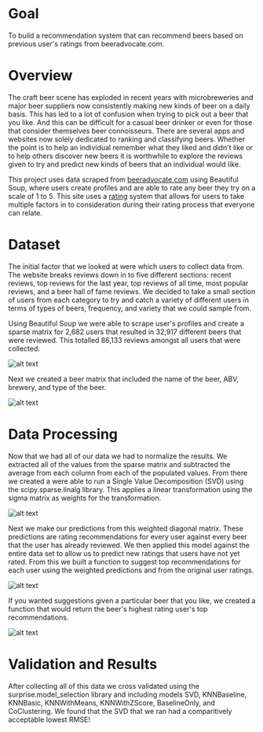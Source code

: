 # Goal
To build a recommendation system that can recommend beers based on previous user's ratings from beeradvocate.com.

# Overview
The craft beer scene has exploded in recent years with microbreweries and major beer suppliers now consistently making 
new kinds of beer on a daily basis. This has led to a lot of confusion when trying to pick out a beer that you like. And
this can be difficult for a casual beer drinker or even for those that consider themselves beer connoisseurs. There are
several apps and websites now solely dedicated to ranking and classifying beers. Whether the point is to help an individual
remember what they liked and didn't like or to help others discover new beers it is worthwhile to explore the reviews given
to try and predict new kinds of beers that an individual would like.

This project uses data scraped from [beeradvocate.com](https://www.beeradvocate.com/) using Beautiful Soup, where users
create profiles and are able to rate any beer they try on a scale of 1 to 5. This site uses a [rating](https://www.beeradvocate.com/community/threads/how-to-review-a-beer.241156/)
system that allows for users to take multiple factors in to consideration during their rating process that everyone can
relate.

# Dataset
The initial factor that we looked at were which users to collect data from. The website breaks reviews down in to five different
sections: recent reviews, top reviews for the last year, top reviews of all time, most popular reviews, and a beer hall of 
fame reviews. We decided to take a small section of users from each category to try and catch a variety of different users
in terms of types of beers, frequency, and variety that we could sample from.

Using Beautiful Soup we were able to scrape user's profiles and create a sparse matrix for 2,682 users that resulted in 32,917
different beers that were reviewed. This totalled 86,133 reviews amongst all users that were collected.

![alt text](https://github.com/scbronder/beer_recommendations/blob/master/Screen%20Shot%202019-01-24%20at%208.53.14%20AM.png)


Next we created a beer matrix that included the name of the beer,  ABV, brewery, and type of the beer.

![alt text](https://github.com/scbronder/beer_recommendations/blob/master/Screen%20Shot%202019-01-24%20at%209.05.38%20AM.png)

# Data Processing
Now that we had all of our data we had to normalize the results. We extracted all of the values from the sparse matrix and 
subtracted the average from each column from each of the populated values. From there we created a were able to run a 
Single Value Decomposition (SVD) using the scipy.sparse.linalg library. This applies a linear transformation using the sigma
matrix as weights for the transformation. 

![alt text](https://github.com/scbronder/beer_recommendations/blob/master/Screen%20Shot%202019-01-24%20at%209.21.20%20AM.png)

Next we make our predictions from this weighted diagonal matrix. These predictions are rating recommendations for every user
against every beer that the user has already reviewed. We then applied this model against the entire data set to 
allow us to predict new ratings that users have not yet rated. From this we built a function to suggest top recommendations
for each user using the weighted predictions and from the original user ratings. 

![alt text](https://github.com/scbronder/beer_recommendations/blob/master/Screen%20Shot%202019-01-24%20at%209.29.43%20AM.png)

If you wanted suggestions given a particular beer that you like, we created a function that would return the beer's highest rating user's top recommendations.

 ![alt text](https://github.com/scbronder/beer_recommendations/blob/master/Screen%20Shot%202019-01-24%20at%209.37.26%20AM.png)
 
 # Validation and Results
 
 After collecting all of this data we cross validated using the surprise.model_selection library and including models SVD, KNNBaseline, KNNBasic, KNNWithMeans, KNNWithZScore, BaselineOnly, and CoClustering. 
We found that the SVD that we ran had a comparitively acceptable lowest RMSE! 


